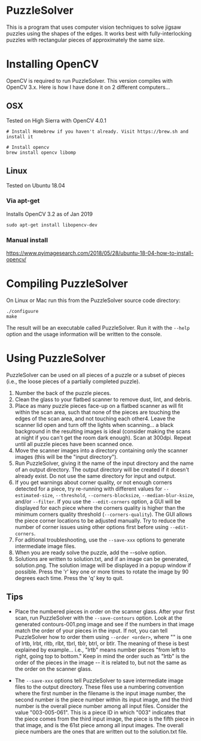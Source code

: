 PuzzleSolver
============

This is a program that uses computer vision techniques to solve jigsaw puzzles using the shapes of the edges. It works best with fully-interlocking puzzles with rectangular pieces of approximately the same size.


# Installing OpenCV

OpenCV is required to run PuzzleSolver. This version compiles with OpenCV 3.x. Here is how I have done it on 2 different computers...

## OSX 
Tested on High Sierra with OpenCV 4.0.1
```
# Install Homebrew if you haven't already. Visit https://brew.sh and install it

# Install opencv
brew install opencv libomp
```

## Linux
Tested on Ubuntu 18.04
### Via apt-get
Installs OpenCV 3.2 as of Jan 2019

```
sudo apt-get install libopencv-dev
```

### Manual install

https://www.pyimagesearch.com/2018/05/28/ubuntu-18-04-how-to-install-opencv/

# Compiling PuzzleSolver

On Linux or Mac run this from the PuzzleSolver source code directory:
```
./configuure
make
```

The result will be an executable called PuzzleSolver.  Run it with the `--help` option and the usage information will be written to the console.

# Using PuzzleSolver

PuzzleSolver can be used on all pieces of a puzzle or a subset of pieces (i.e., the loose pieces of a partially completed puzzle).

1. Number the back of the puzzle pieces.
2. Clean the glass to your flatbed scanner to remove dust, lint, and debris.
3. Place as many puzzle pieces face-up on a flatbed scanner as will fit within the scan area, such that none of the pieces are touching the edges of the scan area, and not touching each other4.  Leave the scanner lid open and turn off the lights when scanning... a black background in the resulting images is ideal (consider making the scans at night if you can't get the room dark enough). Scan at 300dpi. Repeat until all puzzle pieces have been scanned once.
5. Move the scanner images into a directory containing only the scanner images (this will be the "input directory").
6. Run PuzzleSolver, giving it the name of the input directory and the name of an output directory.  The output directory will be created if it doesn't already exist. Do not use the same directory for input and output.
7. If you get warnings about corner quality, or not enough corners detected for a piece, try re-running with different values for `--estimated-size`, `--threshold`, `--corners-blocksize`, `--median-blur-ksize`, and/or `--filter`.  If you use the `--edit-corners` option, a GUI will be displayed for each piece where the corners quality is higher than the minimum corners quality threshold (`--corners-quality`).  The GUI allows the piece corner locations to be adjusted manually.  Try to reduce the number of corner issues using other options first before using `--edit-corners`.
8. For aditional troubleshooting, use the `--save-xxx` options to generate intermediate image files.
9. When you are ready solve the puzzle, add the --solve option.
10. Solutions are written to solution.txt, and if an image can be generated, solution.png.  The solution image will be displayed in a popup window if possible.  Press the 'r' key one or more times to rotate the image by 90 degrees each time.  Press the 'q' key to quit.

## Tips

* Place the numbered pieces in order on the scanner glass.  After your first scan, run PuzzleSolver with the `--save-contours` option.  Look at the generated contours-001.png image and see if the numbers in that image match the order of your pieces in the input.  If not, you can tell PuzzleSolver how to order them using `--order <order>`, where "<order>" is one of lrtb, lrbt, rltb, rlbt, tbrl, tblr, btrl, or btlr.  The meaning of these is best explained by example... i.e., "lrtb" means number pieces "from left to right, going top to bottom." Keep in mind the order such as "lrtb" is the order of the pieces in the image -- it is related to, but not the same as the order on the scanner glass.

* The `--save-xxx` options tell PuzzleSolver to save intermediate image files to the output directory.  These files use a numbering convention where the first number in the filename is the input image number, the second number is the piece number within its input image, and the third number is the overall piece number among all input files.  Consider the value "003-005-061".  This is a piece ID in which "003" indicates that the piece comes from the third input image, the piece is the fifth piece in that image, and is the 61st piece among all input images.  The overall piece numbers are the ones that are written out to the solution.txt file.
